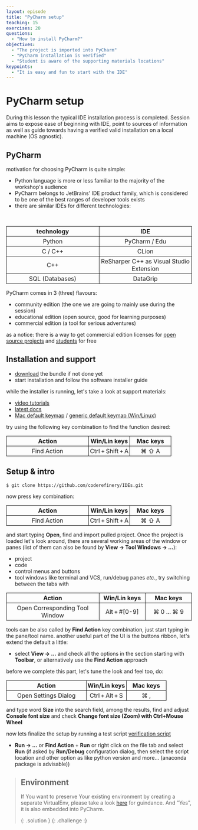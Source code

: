 ```yaml
---
layout: episode
title: "PyCharm setup"
teaching: 15
exercises: 20
questions:
  - "How to install PyCharm?"
objectives:
  - "The project is imported into PyCharm"
  - "PyCharm installation is verified"
  - "Student is aware of the supporting materials locations"
keypoints:
  - "It is easy and fun to start with the IDE"
---
```


# PyCharm setup

During this lesson the typical IDE installation process is completed. Session aims to expose ease of beginning with IDE, point to sources of information as well as guide towards having a verified valid installation on a local machine (OS agnostic). 

## PyCharm

motivation for choosing PyCharm is quite simple: 
- Python language is more or less familiar to the majority of the workshop's audience
- PyCharm belongs to JetBrains' IDE product family, which is considered to be one of the best ranges of developer tools exists
- there are similar IDEs for different technologies:

<br/>
<table style="width:100%;">
  <tr>
    <th style="text-align: center; border: 1px solid black; padding: 3px; width:50%"> technology </th>
    <th style="text-align: center; border: 1px solid black; padding: 3px; width:50%"> IDE </th> 
  </tr>
  <tr>
    <td style="text-align: center; border: 1px solid black; padding: 3px;"> Python </td>
    <td style="text-align: center; border: 1px solid black; padding: 3px;"> PyCharm / Edu </td> 
  </tr>  
  <tr>
    <td style="text-align: center; border: 1px solid black; padding: 3px;"> C / C++ </td>
    <td style="text-align: center; border: 1px solid black; padding: 3px;"> CLion </td> 
  </tr>
  <tr>
    <td style="text-align: center; border: 1px solid black; padding: 3px;"> C++ </td>
    <td style="text-align: center; border: 1px solid black; padding: 3px;"> ReSharper C++ as Visual Studio Extension </td> 
  </tr>
  <tr>
    <td style="text-align: center; border: 1px solid black; padding: 3px;"> SQL (Databases) </td>
    <td style="text-align: center; border: 1px solid black; padding: 3px;"> DataGrip </td> 
  </tr>
</table>

PyCharm comes in 3 (three) flavours:
- community edition (the one we are going to mainly use during the session)
- educational edition (open source, good for learning purposes)
- commercial edition (a tool for serious adventures)

as a notice: there is a way to get commercial edition licenses for [open source projects](https://www.jetbrains.com/buy/opensource/#application-rules) and [students](https://www.jetbrains.com/student/) for free

## Installation and support

- [download](https://www.jetbrains.com/pycharm/download) the bundle if not done yet
- start installation and follow the software installer guide

while the installer is running, let's take a look at support materials:
- [video tutorials](https://www.youtube.com/playlist?list=PLQ176FUIyIUZ1mwB-uImQE-gmkwzjNLjP)
- [latest docs](https://www.jetbrains.com/help/pycharm/2017.1/meet-pycharm.html)
- [Mac default keymap](https://resources.jetbrains.com/storage/products/pycharm/docs/PyCharm_ReferenceCard_mac.pdf) / [generic default keymap (Win/Linux)](https://resources.jetbrains.com/storage/products/pycharm/docs/PyCharm_ReferenceCard.pdf)

try using the following key combination to find the function desired:

<table style="width:100%;">
  <tr>
    <th style="text-align: center; border: 1px solid black; padding: 3px; width:50%"> Action </th>
    <th style="text-align: center; border: 1px solid black; padding: 3px; width:25%"> Win/Lin keys </th> 
    <th style="text-align: center; border: 1px solid black; padding: 3px; width:25%"> Mac keys </th>
  </tr>
  <tr>
    <td style="text-align: center; border: 1px solid black; padding: 3px;"> Find Action </td>
    <td style="text-align: center; border: 1px solid black; padding: 3px;"> Ctrl + Shift + A </td> 
    <td style="text-align: center; border: 1px solid black; padding: 3px;"> ⌘ ⇧ A  </td>
  </tr>
</table>

## Setup & intro

```shell
$ git clone https://github.com/coderefinery/IDEs.git
```
now press key combination:

<table style="width:100%;">
  <tr>
    <th style="text-align: center; border: 1px solid black; padding: 3px; width:50%"> Action </th>
    <th style="text-align: center; border: 1px solid black; padding: 3px; width:25%"> Win/Lin keys </th> 
    <th style="text-align: center; border: 1px solid black; padding: 3px; width:25%"> Mac keys </th>
  </tr>
  <tr>
    <td style="text-align: center; border: 1px solid black; padding: 3px;"> Find Action </td>
    <td style="text-align: center; border: 1px solid black; padding: 3px;"> Ctrl + Shift + A </td> 
    <td style="text-align: center; border: 1px solid black; padding: 3px;"> ⌘ ⇧ A  </td>
  </tr>
</table>

and start typing **Open**, find and import pulled project. Once the project is loaded let's look around, there are several working areas of the window or panes (list of them can also be found by **View -> Tool Windows -> ...**):

- project 
- code
- control menus and buttons
- tool windows like terminal and VCS, run/debug panes _etc._, try switching between the tabs with 

<table style="width:100%;">
  <tr>
    <th style="text-align: center; border: 1px solid black; padding: 3px; width:50%"> Action </th>
    <th style="text-align: center; border: 1px solid black; padding: 3px; width:25%"> Win/Lin keys </th> 
    <th style="text-align: center; border: 1px solid black; padding: 3px; width:25%"> Mac keys </th>
  </tr>
  <tr>
    <td style="text-align: center; border: 1px solid black; padding: 3px;"> Open Corresponding Tool Window </td>
    <td style="text-align: center; border: 1px solid black; padding: 3px;"> Alt + #[0-9] </td>
    <td style="text-align: center; border: 1px solid black; padding: 3px;"> ⌘ 0 ... ⌘ 9 </td>
  </tr>
</table>

tools can be also called by **Find Action** key combination, just start typing in the pane/tool name. another useful part of the UI is the buttons ribbon, let's extend the default a little:

- select **View -> ...** and check all the options in the section starting with **Toolbar**, or alternatively use the **Find Action** approach

before we complete this part, let's tune the look and feel too, do: 

<table style="width:100%;">
  <tr>
    <th style="text-align: center; border: 1px solid black; padding: 3px; width:50%"> Action </th>
    <th style="text-align: center; border: 1px solid black; padding: 3px; width:25%"> Win/Lin keys </th> 
    <th style="text-align: center; border: 1px solid black; padding: 3px; width:25%"> Mac keys </th>
  </tr>
  <tr>
    <td style="text-align: center; border: 1px solid black; padding: 3px;"> Open Settings Dialog </td>
    <td style="text-align: center; border: 1px solid black; padding: 3px;"> Ctrl + Alt + S </td> 
    <td style="text-align: center; border: 1px solid black; padding: 3px;"> ⌘ , </td>
  </tr>
</table>

and type word **Size** into the search field, among the results, find and adjust **Console font size** and check **Change font size (Zoom) with Ctrl+Mouse Wheel**

now lets finalize the setup by running a test script [verification script](https://github.com/coderefinery/IDEs/blob/gh-pages/verify.py)
- **Run -> ...** or **Find Action** + **Run** or right click on the file tab and select **Run**
(if asked by **Run/Debug** configuration dialog, then select the script location and other option as like python version and more... (anaconda package is advisable))

> ## Environment
> If You want to preserve Your existing environment by creating a separate VirtualEnv, please take a look [here]({{site.baseurl}}/03-features/#virtualenv-7) for guindance. And "Yes", it is also embedded into PyCharm.
>
> {: .solution }
{: .challenge :}